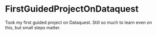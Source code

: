 # FirstGuidedProjectOnDataquest
Took my first guided project on Dataquest. Still so much to learn even on this, but small steps matter.
